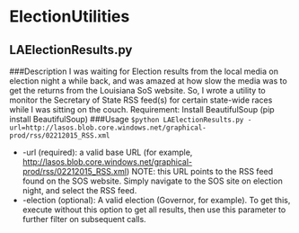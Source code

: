 # ElectionUtilities
## LAElectionResults.py
###Description
I was waiting for Election results from the local media on election night a while back, and was amazed at how slow the media was to get the returns from the Louisiana SoS website.  So, I wrote a utility to monitor the Secretary of State RSS feed(s) for certain state-wide races while I was sitting on the couch.
Requirement:  Install BeautifulSoup (pip install BeautifulSoup)
###Usage
```$python LAElectionResults.py -url=http://lasos.blob.core.windows.net/graphical-prod/rss/02212015_RSS.xml```

* -url (required): a valid base URL (for example, http://lasos.blob.core.windows.net/graphical-prod/rss/02212015_RSS.xml)
NOTE: this URL points to the RSS feed found on the SOS website.  Simply navigate to the SOS site on election night, and select the RSS feed.
* -election (optional): A valid election (Governor, for example).  To get this, execute without this option to get all results, then use this parameter to further filter on subsequent calls.
